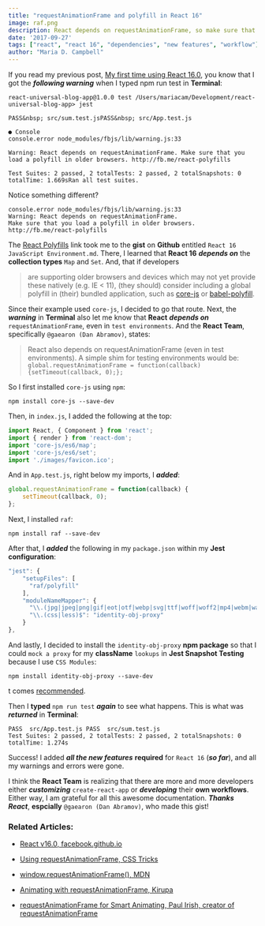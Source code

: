 ```yaml
---
title: "requestAnimationFrame and polyfill in React 16"
image: raf.png
description: React depends on requestAnimationFrame, so make sure that you load a polyfill in older browsers. 
date: '2017-09-27'
tags: ["react", "react 16", "dependencies", "new features", "workflow"]
author: "Maria D. Campbell"
---
```


If you read my previous post, [My first time using React 16.0](), you know that I got the ***following warning*** when I typed npm run test in **Terminal**:

```shell
react-universal-blog-app@1.0.0 test /Users/mariacam/Development/react-universal-blog-app> jest

PASS&nbsp; src/sum.test.jsPASS&nbsp; src/App.test.js

● Console
console.error node_modules/fbjs/lib/warning.js:33

Warning: React depends on requestAnimationFrame. Make sure that you load a polyfill in older browsers. http://fb.me/react-polyfills

Test Suites: 2 passed, 2 totalTests: 2 passed, 2 totalSnapshots: 0 totalTime: 1.669sRan all test suites.
```

Notice something different?

```shell
console.error node_modules/fbjs/lib/warning.js:33  
Warning: React depends on requestAnimationFrame. 
Make sure that you load a polyfill in older browsers. http://fb.me/react-polyfills
```

The [React Polyfills](https://reactjs.org/docs/javascript-environment-requirements.html) link took me to the **gist** on **Github** entitled `React 16 JavaScript Environment.md`. There, I learned that **React 16** ***depends on*** the **collection types** `Map` and `Set`. And, that if developers

> are supporting older browsers and devices which may not yet provide these natively (e.g. IE < 11), (they should) consider including a global polyfill in (their) bundled application, such as [core-js](https://github.com/zloirock/core-js) or [babel-polyfill](https://babeljs.io/docs/en/babel-polyfill/).

Since their example used `core-js`, I decided to go that route.
Next, the ***warning*** in **Terminal** also let me know that **React** ***depends on*** `requestAnimationFrame`, even in `test environments`. And the **React Team**, specifically `@gaearon (Dan Abramov)`, states:

> React also depends on requestAnimationFrame (even in test environments). A simple shim for testing environments would be: `global.requestAnimationFrame = function(callback) {setTimeout(callback, 0);};`

So I first installed `core-js` using `npm`:

```shell
npm install core-js --save-dev
```

Then, in `index.js`, I added the following at the top:

```jsx
import React, { Component } from 'react';
import { render } from 'react-dom';
import 'core-js/es6/map';
import 'core-js/es6/set';
import './images/favicon.ico';
```

And in `App.test.js`, right below my imports, I ***added***:

```js
global.requestAnimationFrame = function(callback) { 
    setTimeout(callback, 0);
};
```

Next, I installed `raf`:

```shell
npm install raf --save-dev
```

After that, I ***added*** the following in my `package.json` within my **Jest configuration**:

```jsx
"jest": {
    "setupFiles": [
      "raf/polyfill"
    ],
    "moduleNameMapper": {
      "\\.(jpg|jpeg|png|gif|eot|otf|webp|svg|ttf|woff|woff2|mp4|webm|wav|mp3|m4a|aac|oga)$": "<rootDir>/__mocks__/fileMock.js",
      "\\.(css|less)$": "identity-obj-proxy"
    }
},
```

And lastly, I decided to install the `identity-obj-proxy` **npm package** so that I could `mock a proxy` for my **className** `lookups` in **Jest Snapshot Testing** because I use `CSS Modules`:

```shell
npm install identity-obj-proxy --save-dev
```

t comes [recommended](https://jestjs.io/docs/en/webpack.html).

Then I **typed** `npm run test` ***again*** to see what happens. This is what was ***returned*** in **Terminal**:

```shell
PASS  src/App.test.js PASS  src/sum.test.js
Test Suites: 2 passed, 2 totalTests: 2 passed, 2 totalSnapshots: 0 totalTime: 1.274s
```

Success! I added ***all the new features*** **required** for `React 16` (***so far***), and all my warnings and errors were gone.

I think the **React Team** is realizing that there are more and more developers either ***customizing*** `create-react-app` or ***developing*** their **own workflows**. Either way, I am grateful for all this awesome documentation. ***Thanks React***, **espcially** `@gaearon (Dan Abramov)`, who made this gist!

### Related Articles:

+ [React v16.0, facebook.github.io](https://reactjs.org/blog/2017/09/26/react-v16.0.html)

+ [Using requestAnimationFrame, CSS Tricks](https://css-tricks.com/using-requestanimationframe/)

+ [window.requestAnimationFrame(), MDN](https://developer.mozilla.org/en-US/docs/Web/API/window/requestAnimationFrame)

+ [Animating with requestAnimationFrame, Kirupa](https://www.kirupa.com/html5/animating_with_requestAnimationFrame.htm)
+ [requestAnimationFrame for Smart Animating, Paul Irish, creator of requestAnimationFrame](https://www.paulirish.com/2011/requestanimationframe-for-smart-animating/)

